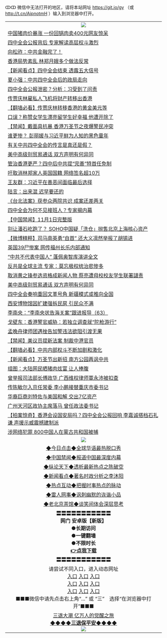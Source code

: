 ↀↀ 微信中无法打开的地区，请将本站网址 https://git.io/gy （或 http://t.cn/AipnotmH ）输入到浏览器中打开。 

<table>
   <tr>
    <td align=center><img src="https://github.com/gyhhx/image-upload/blob/master/20190822-2.jpg" /></td>
  </tr>
<tr><td align="left"><a href="https://xwood.fun/oo.aspx?name=c1090678&key=nqynnipsxfbxcbni&from=gy">中国猪肉价暴涨 一份回锅肉卖400元网友惊呆</a></td></tr>
<tr><td align="left"><a href="https://xwood.fun/oo.aspx?name=c1090509&key=nqynnipsxfbxcbni&from=gy">四中全会公报背后 专家解读高层权斗激烈</a></td></tr>
<tr><td align="left"><a href="https://xwood.fun/oo.aspx?name=c1055739&key=nqynnipsxfbxcbni&from=gy">向松祚：中共金融完了！</a></td></tr>
<tr><td align="left"><a href="https://xwood.fun/oo.aspx?name=c1090674&key=nqynnipsxfbxcbni&from=gy">香港局势紊乱 林郑月娥多个做法反常</a></td></tr>
<tr><td align="left"><a href="https://xwood.fun/oo.aspx?name=c1090214&key=nqynnipsxfbxcbni&from=gy">【新闻看点】四中全会结束 透露五大信号</a></td></tr>
<tr><td align="left"><a href="https://xwood.fun/oo.aspx?name=c1090519&key=nqynnipsxfbxcbni&from=gy">夏小强：中共四中全会后的政局走向</a></td></tr>
<tr><td align="left"><a href="https://xwood.fun/oo.aspx?name=c1090362&key=nqynnipsxfbxcbni&from=gy">四中全会公报泄密？分析：习受到了问责</a></td></tr>
<tr><td align="left"><a href="https://xwood.fun/oo.aspx?name=c1090222&key=nqynnipsxfbxcbni&from=gy">传贾庆林雇私人飞机将财产转移出香港</a></td></tr>
<tr><td align="left"><a href="https://xwood.fun/oo.aspx?name=c1090350&key=nqynnipsxfbxcbni&from=gy">【翻墙必看】传贾庆林转移香港的黄金美元等</a></td></tr>
<tr><td align="left"><a href="https://xwood.fun/oo.aspx?name=c1090664&key=nqynnipsxfbxcbni&from=gy">口误？称赞女学生漂亮留学生好幸福 他遭开除了</a></td></tr>
<tr><td align="left"><a href="https://xwood.fun/oo.aspx?name=c1090526&key=nqynnipsxfbxcbni&from=gy">【禁闻】戴面具抗暴 香港万圣节之夜爆警民冲突</a></td></tr>
<tr><td align="left"><a href="https://xwood.fun/oo.aspx?name=c861631&key=nqynnipsxfbxcbni&from=gy">谁更惨？ 彭丽媛与习近平鲜为人知的黑色童年 </a></td></tr>
<tr><td align="left"><a href="https://xwood.fun/oo.aspx?name=c1090370&key=nqynnipsxfbxcbni&from=gy">有关中共四中全会的传言是真还是假？</a></td></tr>
<tr><td align="left"><a href="https://xwood.fun/oo.aspx?name=c1090669&key=nqynnipsxfbxcbni&from=gy">美中高级别贸易通话 双方声明有何异同</a></td></tr>
<tr><td align="left"><a href="https://xwood.fun/oo.aspx?name=c1090680&key=nqynnipsxfbxcbni&from=gy">管治香港更严？四中后中共提“完善”特首任免制</a></td></tr>
<tr><td align="left"><a href="https://xwood.fun/oo.aspx?name=c1090436&key=nqynnipsxfbxcbni&from=gy">吁取消林郑家人英国国籍 网络签名超10万</a></td></tr>
<tr><td align="left"><a href="https://xwood.fun/oo.aspx?name=c1090506&key=nqynnipsxfbxcbni&from=gy">王友群：习近平在善恶间面临最后选择</a></td></tr>
<tr><td align="left"><a href="https://xwood.fun/oo.aspx?name=c1090411&key=nqynnipsxfbxcbni&from=gy">陆言：出来混  迟早要还的</a></td></tr>
<tr><td align="left"><a href="https://xwood.fun/oo.aspx?name=c1090671&key=nqynnipsxfbxcbni&from=gy">《台北法案》获参众两院共识 成案还差两关</a></td></tr>
<tr><td align="left"><a href="https://xwood.fun/oo.aspx?name=c1090314&key=nqynnipsxfbxcbni&from=gy">四中全会为何不见接班人？专家揭内幕</a></td></tr>
<tr><td align="left"><a href="https://xwood.fun/oo.aspx?name=c1090695&key=nqynnipsxfbxcbni&from=gy">【中国禁闻】11月1日完整版</a></td></tr>
<tr><td align="left"><a href="https://xwood.fun/oo.aspx?name=c1090663&key=nqynnipsxfbxcbni&from=gy">别让潘石屹跑了？ SOHO中国疑「洗仓」抛售北京上海核心资产</a></td></tr>
<tr><td align="left"><a href="https://xwood.fun/oo.aspx?name=c1090403&key=nqynnipsxfbxcbni&from=gy">【微博精粹】司马南英勇“自首” 还大义凛然举报了胡锡进</a></td></tr>
<tr><td align="left"><a href="https://xwood.fun/oo.aspx?name=c1090515&key=nqynnipsxfbxcbni&from=gy">英国39尸惨案 网传福州长乐内部通知</a></td></tr>
<tr><td align="left"><a href="https://xwood.fun/oo.aspx?name=c1090500&key=nqynnipsxfbxcbni&from=gy">“中共不代表中国人” 蓬佩奥智库演讲全文</a></td></tr>
<tr><td align="left"><a href="https://xwood.fun/oo.aspx?name=c1090468&key=nqynnipsxfbxcbni&from=gy">反共是全球主流 专家：莫忘极权统治悲惨多</a></td></tr>
<tr><td align="left"><a href="https://xwood.fun/oo.aspx?name=c1090667&key=nqynnipsxfbxcbni&from=gy">取消黄之锋参选资格成新闻人物 蔡亮遭母校校友学生联署讉责</a></td></tr>
<tr><td align="left"><a href="https://xwood.fun/oo.aspx?name=c1090512&key=nqynnipsxfbxcbni&from=gy">美中高级别贸易通话 双方声明有何异同</a></td></tr>
<tr><td align="left"><a href="https://xwood.fun/oo.aspx?name=c1090662&key=nqynnipsxfbxcbni&from=gy">四中全会奏响重回文革号角 新疆模式或推向全国</a></td></tr>
<tr><td align="left"><a href="https://xwood.fun/oo.aspx?name=c1090525&key=nqynnipsxfbxcbni&from=gy">西安博物馆因扩建强拆民房 引民众不满</a></td></tr>
<tr><td align="left"><a href="https://xwood.fun/oo.aspx?name=c1090437&key=nqynnipsxfbxcbni&from=gy">李南央：“李南央状告海关案”跟进报导（63）</a></td></tr>
<tr><td align="left"><a href="https://xwood.fun/oo.aspx?name=c1090433&key=nqynnipsxfbxcbni&from=gy">戈壁东：香港警官威胁：若独立调查就“陀枪游行”</a></td></tr>
<tr><td align="left"><a href="https://xwood.fun/oo.aspx?name=c1090659&key=nqynnipsxfbxcbni&from=gy">孟晚舟律师团遇挫告加警违法欲阻引渡无果</a></td></tr>
<tr><td align="left"><a href="https://xwood.fun/oo.aspx?name=c1090532&key=nqynnipsxfbxcbni&from=gy">【禁闻】美议员提新法案 制裁中港官员</a></td></tr>
<tr><td align="left"><a href="https://xwood.fun/oo.aspx?name=c1090700&key=nqynnipsxfbxcbni&from=gy">【翻墙必看】中共内部权斗不断加剧和激化</a></td></tr>
<tr><td align="left"><a href="https://xwood.fun/oo.aspx?name=c1090508&key=nqynnipsxfbxcbni&from=gy">【新闻看点】万圣节出新招 南方公园再讽中共</a></td></tr>
<tr><td align="left"><a href="https://xwood.fun/oo.aspx?name=c1090494&key=nqynnipsxfbxcbni&from=gy">组图：大陆网民晒猪肉炫富 让人捧腹</a></td></tr>
<tr><td align="left"><a href="https://xwood.fun/oo.aspx?name=c1090673&key=nqynnipsxfbxcbni&from=gy">曾举报司法部长傅政华 广西维权律师覃永沛被扣查</a></td></tr>
<tr><td align="left"><a href="https://xwood.fun/oo.aspx?name=c1087482&key=nqynnipsxfbxcbni&from=gy">传陈敏尔入京任常委 李小鹏接替重庆市委书记</a></td></tr>
<tr><td align="left"><a href="https://xwood.fun/oo.aspx?name=c1090404&key=nqynnipsxfbxcbni&from=gy">华裔巨商刘特佐与美国和解 交出7亿资产</a></td></tr>
<tr><td align="left"><a href="https://xwood.fun/oo.aspx?name=c1090676&key=nqynnipsxfbxcbni&from=gy">广州天河区政协主席落马 曾任政法委书记</a></td></tr>
<tr><td align="left"><a href="https://xwood.fun/oo.aspx?name=c1090701&key=nqynnipsxfbxcbni&from=gy">【拍案惊奇】香港会设国安局吗？四中全会公报回响 李嘉诚搭档石礼谦 声援示威震撼建制派</a></td></tr>
<tr><td align="left"><a href="https://xwood.fun/oo.aspx?name=c1090491&key=nqynnipsxfbxcbni&from=gy">涉网络犯罪 800中国人在蒙古共和国被捕</a></td></tr>

   <tr>
    <td align=center><img src="https://github.com/gyhhx/image-upload/blob/master/ogate-c.JPG" /></td>
  </tr>
   <tr>
   <td align=center> 
<a href="https://tru28th.xwood.fun/oo.aspx?name=c816850&key=nqynnipsxfbxcbni&from=gy&tag=9877">◆今日点击◆全球华语最热脱口秀</a><br/>
    </td>
  </tr>
  <tr>
  <td align=center>
<a href="https://tru28th.xwood.fun/oo.aspx?name=c816860&key=nqynnipsxfbxcbni&from=gy&tag=99733110">◆中国禁闻◆报道中国最深度内幕</a><br/>
   </tr>
  <tr>
     <td align=center>
<a href="https://tru28th.xwood.fun/oo.aspx?name=c816855&key=nqynnipsxfbxcbni&from=gy&tag=997110">◆纵论天下◆透析最新热点之陈破空</a><br/>
   </tr>
   <tr>
      <td align=center>
<a href="https://tru28th.xwood.fun/oo.aspx?name=c838308&key=nqynnipsxfbxcbni&from=gy&tag=9973110">◆新闻看点◆著名时政分析之李沐阳</a><br/>
   </tr>
   <tr>
     <td align=center>
<a href="https://tru28th.xwood.fun/oo.aspx?name=c816852&key=nqynnipsxfbxcbni&from=gy&tag=9733110">◆热点互动◆把握时事热点的脉动</a><br/>
   </tr>
   <tr>
      <td align=center>
<a href="https://tru28th.xwood.fun/oo.aspx?name=c816694&key=nqynnipsxfbxcbni&from=gy&tag=93310">◆雷人网事◆讽刺幽默的诙谐小品</a><br/>
   </tr>
   <tr>
    <td align=center>
<a href="https://tru28th.xwood.fun/oo.aspx?name=c816650&key=nqynnipsxfbxcbni&from=gy&tag=9973110">◆老北京茶馆◆谈笑间体会深层思考</a><br/>
   </tr>
  <tr>
    <td align=center>
 <b>〓〓〓〓〓〓〓〓〓〓〓<br/>网门 安卓版【新版】<br/> ●长期访问<br/> ●一键翻墙<br/>  ●不限时长<br/> 
 <a href="https://share.weiyun.com/55r7kXH">👉<b>点我下载</a><br/>〓〓〓〓〓〓〓〓〓〓〓<br/>
    </td>  
    </tr>
   <tr>
    <td align=center>请尝试不同入口，进入动态网址<br/>
      <a href="https://s3.us-east-2.amazonaws.com/ogateo/show.htm">入口</a>
      <a href="https://s3.ca-central-1.amazonaws.com/ogatec/show.htm">入口</a>
      <a href="https://s3.ap-southeast-2.amazonaws.com/ogatey/show.htm">入口</a><br/>
      <a href="https://s3.ap-northeast-2.amazonaws.com/ogates/show.htm">入口</a>
      <a href="https://s3.eu-central-1.amazonaws.com/ogatef/show.htm">入口</a>
      <a href="https://s3.ap-south-1.amazonaws.com/ogatem/show.htm">入口</a><br/>
      <a href="https://s3-us-west-1.amazonaws.com/ogaten/show.htm">入口</a>
      <a href="https://s3.eu-west-2.amazonaws.com/ogatel/show.htm">入口</a>
      <a href="https://s3.ap-northeast-1.amazonaws.com/ogatet/show.htm">入口</a><br/>
      ■■■微信中请先点击右上角“...” 或 “三”　选择“在浏览器中打开”■■■<b><br/>
    </td>
  </tr>
  <tr>  
  <td align=center>
  <a href="https://tru28th.xwood.fun/oo.aspx?name=c894205&key=nqynnipsxfbxcbni&from=gy&tag=9973110">三退大潮 亿万人的觉醒之旅</a><br/>
      <a href="https://tru28th.xwood.fun/oo.aspx?name=ogQuit.aspx&key=nqynnipsxfbxcbni&from=gy"><b>◆◆◆◆三退保平安◆◆◆◆<br/></a>
      <img src="https://github.com/gyhhx/image-upload/blob/master/3t.jpg" /><br/>
      </td>
  </tr>
</table>



